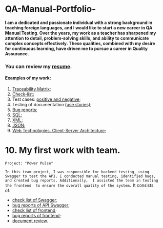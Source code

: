 # QA-Manual-Portfolio-
**I am a dedicated and passionate individual with a
strong background in teaching foreign languages,
and I would like to start a new career in QA
Manual Testing. Over the years, my work as a
teacher has sharpened my attention to detail,
problem-solving skills, and ability to communicate
complex concepts effectively. These qualities,
combined with my desire for continuous learning,
have driven me to pursue a career in Quality
Assurance.**

### You can review my [resume](https://drive.google.com/file/d/1crwwi9Dqtr8r6UJZJemijSTy3Hqg06_j/view?usp=sharing).
#### Examples of my work:
1. [Traceability Matrix](https://docs.google.com/spreadsheets/d/1mhVgOouJt9qh7eElR0ghL9oaDIrDVRWZruTKHrsDTb8/edit?usp=sharing); 
2. [Check-list](https://docs.google.com/spreadsheets/d/1w5p6NrKYOvV1CbAjXNORbKKgwFp8PLXXRo7bxImb3Cc/edit?usp=sharing);
3. Test cases: [positive and negative](https://docs.google.com/spreadsheets/d/1xOTKcBsXQYUz0vJHYa89TYrqnzu4Z-Skulm0vxuRE-I/edit?usp=sharing);
4. Testing of documentation [(use stories)](https://docs.google.com/spreadsheets/d/1Q2Mg6AwcAUR-iLikbvJAtNK9eJhPgPgNEPvl5pc-o9E/edit?usp=sharing);
5. [Bug reports](https://docs.google.com/spreadsheets/d/1l5-fyls64wjV99YNkY_qBFk9oOXLNk64WSd0KBc5qEs/edit?usp=sharing);
6. [SQL](https://docs.google.com/spreadsheets/d/1XuifvsZuf2v8AhrUDI6YaHGegIsxbdsM6gbC-HbWj-c/edit?usp=sharing);
7. [XML](https://drive.google.com/file/d/1qPmiwGhBF-EjT934z3nC8Ov-H56HhmBD/view?usp=sharing);
8. [JSON](https://drive.google.com/file/d/1iMR4P6NN4cehT90frfTUON1DbsBtjwDD/view?usp=sharing);
9. [Web Technologies. Client-Server Architecture](https://docs.google.com/spreadsheets/d/1vgR7NzZqZ7tE6WMbH94QUQE7vhuoNC6aj3CJ7W_SSfw/edit?usp=sharing);

# 10. My first  work with team.
    Project: "Power Pulse"
`In this team project, I was responsible for backend testing,
using Swagger to test the API. I conducted manual testing,
identified bugs, and created bug reports. Additionally, 
I assisted the team in testing the frontend 
to ensure the overall quality of the system.`
It consists of:
- [check list of Swagger](https://drive.google.com/file/d/1R5lGSife75t6v6sCqeFcvcP0K9hW-LJI/view?usp=sharing);
- [bug reports of API Swagger](https://drive.google.com/file/d/1aUaxoDegE0xSAxrSGsrJZt0YHqfNY4yV/view?usp=sharing);
- [check list of frontend](https://drive.google.com/file/d/1hd38DPGOai7Lu1SDAG_viPPKrmdYfz1H/view?usp=sharing);
- [bug reports of frontend](https://drive.google.com/file/d/1I6KuMLlyE9sINBDd415o73MKBr26sRGX/view?usp=sharing);
- [document review](https://drive.google.com/file/d/1veM91VuNbtjKUhzOK8ebmFJCzLYlt3Up/view?usp=sharing).
